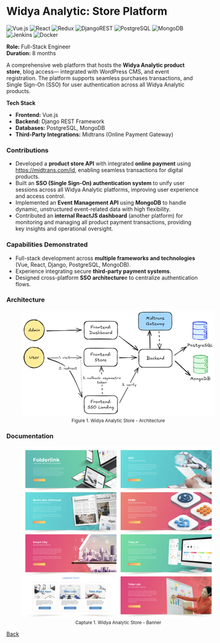 # Widya Analytic: Store Platform

![Vue.js](https://img.shields.io/badge/vuejs-%2335495e.svg?style=for-the-badge&logo=vuedotjs&logoColor=%234FC08D)
![React](https://img.shields.io/badge/react-%2320232a.svg?style=for-the-badge&logo=react&logoColor=%2361DAFB)
![Redux](https://img.shields.io/badge/redux-%23593d88.svg?style=for-the-badge&logo=redux&logoColor=white)
![DjangoREST](https://img.shields.io/badge/DJANGO-REST-ff1709?style=for-the-badge&logo=django&logoColor=white&color=ff1709&labelColor=gray)
![PostgreSQL](https://img.shields.io/badge/postgres-%23316192.svg?style=for-the-badge&logo=postgresql&logoColor=white)
![MongoDB](https://img.shields.io/badge/MongoDB-%234ea94b.svg?style=for-the-badge&logo=mongodb&logoColor=white)
![Jenkins](https://img.shields.io/badge/jenkins-%232C5263.svg?style=for-the-badge&logo=jenkins&logoColor=white)
![Docker](https://img.shields.io/badge/docker-%230db7ed.svg?style=for-the-badge&logo=docker&logoColor=white)

<b>Role:</b> Full-Stack Engineer<br/>
<b>Duration:</b> 8 months

A comprehensive web platform that hosts the <b>Widya Analytic product store</b>, blog access— integrated with WordPress CMS, and event registration. The platform supports seamless purchases transactions, and Single Sign-On (SSO) for user authentication across all Widya Analytic products.

<b>Tech Stack</b>

- <b>Frontend:</b> Vue.js
- <b>Backend:</b> Django REST Framework
- <b>Databases:</b> PostgreSQL, MongoDB
- <b>Third-Party Integrations:</b> Midtrans (Online Payment Gateway)

### Contributions

- Developed a <b>product store API</b> with integrated <b>online payment</b> using <https://midtrans.com/id>, enabling seamless transactions for digital products.
- Built an <b>SSO (Single Sign-On) authentication system</b> to unify user sessions across all Widya Analytic platforms, improving user experience and access control.
- Implemented an <b>Event Management API</b> using <b>MongoDB</b> to handle dynamic, unstructured event-related data with high flexibility.
- Contributed an <b>internal ReactJS dashboard</b> (another platform) for monitoring and managing all product payment transactions, providing key insights and operational oversight.

### Capabilities Demonstrated

- Full-stack development across <b>multiple frameworks and technologies</b> (Vue, React, Django, PostgreSQL, MongoDB).
- Experience integrating secure <b>third-party payment systems</b>.
- Designed cross-platform <b>SSO architecture</b>e to centralize authentication flows.

### Architecture

<figure style="width:100%">
    <a href="images/widya_analytic_store_architecture.png"
    target="_blank"
    rel="noopener noreferrer">
        <img src="images/widya_analytic_store_architecture.png" alt="Widya Analytic: Store - Architecture">
    </a>
    <figcaption style="text-align:center"><small>Figure 1. Widya Analytic Store - Architecture</small></figcaption>
</figure>

### Documentation

<figure style="width:100%">
    <a href="images/2021_widya_analytic_store_banner.png"
    target="_blank"
    rel="noopener noreferrer">
        <img src="images/2021_widya_analytic_store_banner.png" alt="Widya Analytic: Store - Banner">
    </a>
    <figcaption style="text-align:center"><small>Capture 1. Widya Analytic Store - Banner</small></figcaption>
</figure>

[Back](./)
